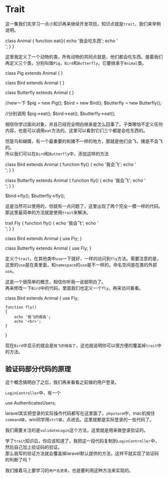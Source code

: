 Trait
=====

这一集我们先学习一点小知识再来继续开发项目。知识点就是`trait`，我们来举例说明。

class Animal {
    function eat(){
        echo '我会吃东西';
        echo '<br>';
    }
}

这里我定义了一个动物的类，所有动物的共同点就是，他们都会吃东西。接着我们再定义三个类，分别叫做`Pig`，`Bird`和`Butterfly`，它要继承于`Animal`类。

class Pig extends Animal
{
}

class Bird extends Animal
{
}

class Butterfly extends Animal
{
}

//new一下
$pig = new Pig();
$bird = new Bird();
$butterfly = new Butterfly();

//分别调用
$pig->eat();
$bird->eat();
$butterfly->eat();

相信你学过面向对象，并且已经完全明白继承是怎么回事了。子类哪怕不定义任何内容，也是可以调用`eat`方法的。这里可以看到它们三个都是会吃东西的。

但是鸟和蝴蝶，有一个最重要的和猪不一样的地方，那就是他们会飞，猪是不会飞的。  
所以我们可以在`Bird`和`Butterfly`中，添加这样的方法

class Bird extends Animal
{
    function fly()
    {
        echo '我会飞';
        echo '<br>';
    }
}

class Butterfly extends Animal
{
    function fly()
    {
        echo '我会飞';
        echo '<br>';
    }
}

$bird->fly();
$butterfly->fly();

这是当然可以使用的，但就有一点问题了，这里出现了两个完全一模一样的代码。  
那这里最简单的方法就是使用`trait`来解决。

trait Fly
{
    function fly()
    {
        echo '我会飞';
        echo '<br>';
    }
}

class Bird extends Animal
{
    use Fly;
}

class Butterfly extends Animal
{
    use Fly;
}

定义个`trait`，在其他类中`use`一下就好，一样的访问到`fly`方法。需要注意的是，这里的`use`是在类里面，和`namespace`的`use`是不一样的，命名空间是在类的外部`use`。

这是一个很简单的概念，相信你听我一说就明白了。  
再来修改一下`Bird`中的代码，里面我们也定义一个`fly`。再来访问看看。

class Bird extends Animal
{
    use Fly;

    function fly()
    {
        echo '我飞的很高';
        echo '<br>';
    }
}

现在`Bird`中显示的就会是`我飞的很高了`，这也就说明你可以很方便的覆盖掉`trait`中的方法。

验证码部分代码的原理
----------

这个概念搞明白了之后，我们再来看看之前做的用户登录。

`LoginController`中，有一个

use AuthenticatesUsers;

laravel其实把登录的实际操作代码都写在这里面了。`phpstorm`中，mac机按住`command键`，win同学用`ctrl键`，点进去。这里就都是实际登录的一些代码了。

我们需要关注的是`validateLogin`这个方法，这里就是用来做登录验证的。

学了`trait`知识后，你应该知道了，我把这一段代码复制到`LoginController`中，然后自己加上验证码的验证。  
那么我写的验证方法就会覆盖掉laravel默认提供的方法，这样不就实现了验证码的判断了吗？

我们接着马上要学习的`用户名登录`，也是要利用这种方法来实现的。
